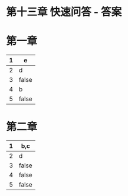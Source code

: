 # 第十三章 快速问答 - 答案

# 第一章

| 1 | e |
| --- | --- |
| 2 | d |
| 3 | false |
| 4 | b |
| 5 | false |

# 第二章

| 1 | b,c |
| --- | --- |
| 2 | d |
| 3 | false |
| 4 | false |
| 5 | false |
